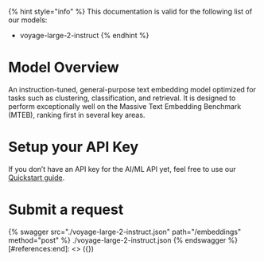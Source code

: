 [#references:start]: <> ({ "template": "openapi" })
{% hint style="info" %}
This documentation is valid for the following list of our models:
* voyage-large-2-instruct
{% endhint %}

# Model Overview
An instruction-tuned, general-purpose text embedding model optimized for tasks such as clustering, classification, and retrieval. It is designed to perform exceptionally well on the Massive Text Embedding Benchmark (MTEB), ranking first in several key areas.

# Setup your API Key
If you don’t have an API key for the AI/ML API yet, feel free to use our [Quickstart guide](https://docs.aimlapi.com/quickstart/setting-up).

# Submit a request
{% swagger src="./voyage-large-2-instruct.json" path="/embeddings" method="post" %}
./voyage-large-2-instruct.json
{% endswagger %}
[#references:end]: <> ({})